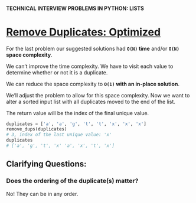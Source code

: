 #### TECHNICAL INTERVIEW PROBLEMS IN PYTHON: LISTS

# [Remove Duplicates: Optimized](https://www.codecademy.com/courses/technical-interview-practice-python/lessons/tip-python-lists/exercises/tip-python-lists-duplicates-no-space)

For the last problem our suggested solutions had **`O(N)` time** and/or **`O(N)` space complexity**.

We can’t improve the time complexity. 
We have to visit each value to determine whether or not it is a duplicate.

We can reduce the space complexity to **`O(1)` with an in-place solution**.

We’ll adjust the problem to allow for this space complexity. 
Now we want to alter a sorted input list with all duplicates moved to the end of the list.

The return value will be the index of the final unique value.
```python
duplicates = ['a', 'a', 'g', 't', 't', 'x', 'x', 'x']
remove_dups(duplicates)
# 3, index of the last unique value: 'x'
duplicates
# ['a', 'g', 't', 'x' 'a', 'x', 't', 'x']
```

## Clarifying Questions:

### Does the ordering of the duplicate(s) matter?

No! They can be in any order.
